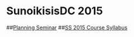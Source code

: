 # SunoikisisDC 2015

##<a href="http://www.dh.uni-leipzig.de/wo/wokshops-seminars/sunoikisis-dc-2015/">Planning Seminar</a>
##<a href="https://docs.google.com/document/d/1cPfOKTnGc5Mhu7UyA3LEdh5i990vpV0Fg1X23JS9vqc/edit#">SS 2015 Course Syllabus</a>

